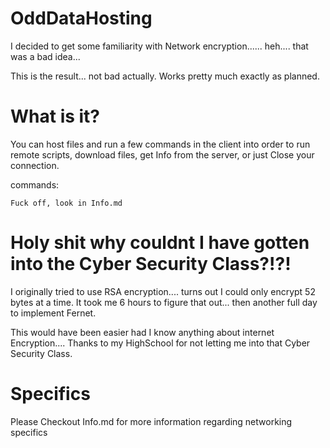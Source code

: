 # OddDataHosting

I decided to get some familiarity with Network encryption...... heh.... that was a bad idea...

This is the result... not bad actually. Works pretty much exactly as planned.

# What is it?

You can host files and run a few commands in the client into order to run remote scripts, download files, get Info from the server, or just Close your connection.

commands:
```
Fuck off, look in Info.md
```


# Holy shit why couldnt I have gotten into the Cyber Security Class?!?!

I originally tried to use RSA encryption.... turns out I could only encrypt 52 bytes at a time.
It took me 6 hours to figure that out... then another full day to implement Fernet.

This would have been easier had I know anything about internet Encryption.... Thanks to my HighSchool for not letting me into that Cyber Security Class.

# Specifics
Please Checkout Info.md for more information regarding networking specifics
